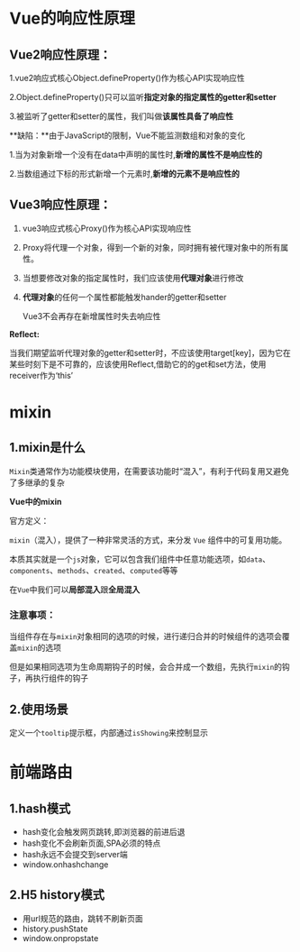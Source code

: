 # Vue的响应性原理

## **Vue2响应性原理：**

1.vue2响应式核心Object.defineProperty()作为核心API实现响应性

2.Object.defineProperty()只可以监听**指定对象的指定属性的getter和setter**

3.被监听了getter和setter的属性，我们叫做**该属性具备了响应性**

**缺陷：**由于JavaScript的限制，Vue不能监测数组和对象的变化

1.当为对象新增一个没有在data中声明的属性时,**新增的属性不是响应性的**

2.当数组通过下标的形式新增一个元素时,**新增的元素不是响应性的**

## **Vue3响应性原理：**

1. vue3响应式核心Proxy()作为核心API实现响应性

2. Proxy将代理一个对象，得到一个新的对象，同时拥有被代理对象中的所有属性。

3. 当想要修改对象的指定属性时，我们应该使用**代理对象**进行修改

4. **代理对象**的任何一个属性都能触发hander的getter和setter

   Vue3不会再存在新增属性时失去响应性

**Reflect:**

当我们期望监听代理对象的getter和setter时，不应该使用target[key]，因为它在某些时刻下是不可靠的，应该使用Reflect,借助它的的get和set方法，使用receiver作为‘this’

# mixin

## **1.mixin是什么**

`Mixin`类通常作为功能模块使用，在需要该功能时“混入”，有利于代码复用又避免了多继承的复杂

**Vue中的mixin**

官方定义：

`mixin`（混入），提供了一种非常灵活的方式，来分发 `Vue` 组件中的可复用功能。

本质其实就是一个`js`对象，它可以包含我们组件中任意功能选项，如`data`、`components`、`methods`、`created`、`computed`等等

在`Vue`中我们可以**局部混入**跟**全局混入**

### 注意事项：

当组件存在与`mixin`对象相同的选项的时候，进行递归合并的时候组件的选项会覆盖`mixin`的选项

但是如果相同选项为生命周期钩子的时候，会合并成一个数组，先执行`mixin`的钩子，再执行组件的钩子

## 2.使用场景

定义一个`tooltip`提示框，内部通过`isShowing`来控制显示

# 前端路由

## 1.hash模式

- hash变化会触发网页跳转,即浏览器的前进后退
- hash变化不会刷新页面,SPA必须的特点
- hash永远不会提交到server端
- window.onhashchange

## 2.H5 history模式

- 用url规范的路由，跳转不刷新页面
- history.pushState
- window.onpropstate																																																																																																																																																																																																																																																																																																																																																																																																																																																																																																																																																																																																																																																																																																																																																																																																																																																																																																																																																																																																																																																																																																																																																																																													

